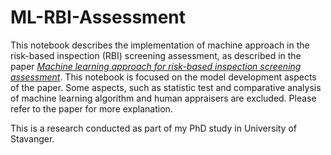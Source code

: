 # ML-RBI-Assessment

This notebook describes the implementation of machine approach in the risk-based inspection (RBI) screening assessment, as described in the paper [*Machine learning approach for risk-based inspection screening assessment*](https://www.sciencedirect.com/science/article/pii/S0951832018301662). This notebook is focused on the model development aspects of the paper. Some aspects, such as statistic test and comparative analysis of machine learning algorithm and human appraisers are excluded. Please refer to the paper for more explanation.

This is a research conducted as part of my PhD study in University of Stavanger. 

